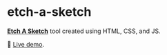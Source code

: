 # etch-a-sketch
[**Etch A Sketch**](https://en.wikipedia.org/wiki/Etch_A_Sketch) tool created using HTML, CSS, and JS.

🔗 [Live demo](https://adamd3.github.io/etch-a-sketch/).